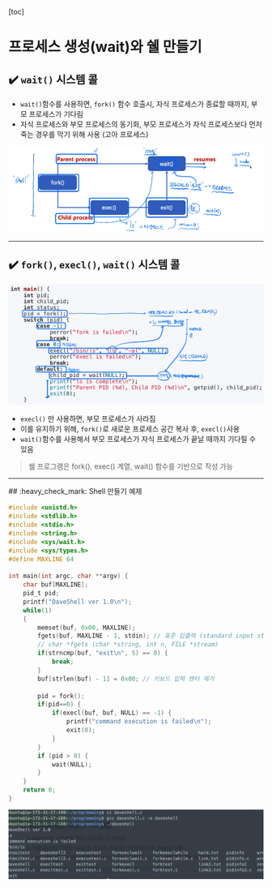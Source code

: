 [toc]

# 프로세스 생성(wait)와 쉘 만들기

## :heavy_check_mark: `wait()` 시스템 콜

- `wait()`함수를 사용하면, `fork()` 함수 호출시, 자식 프로세스가 종료할 때까지, 부모 프로세스가 기다림
- 자식 프로세스와 부모 프로세스의 동기화, 부모 프로세스가 자식 프로세스보다 먼저 죽는 경우를 막기 위해 사용 (고아 프로세스)

![image-20210308184447936](assets/image-20210308184447936.png)







<hr>

## :heavy_check_mark: `fork()`, `execl()`, `wait()` 시스템 콜

![image-20210308185045453](assets/image-20210308185045453.png)

- `execl()` 만 사용하면, 부모 프로세스가 사라짐
- 이를 유지하기 위해, `fork()`로 새로운 프로세스 공간 복사 후, `execl()`사용
- `wait()`함수를 사용해서 부모 프로세스가 자식 프로세스가 끝날 때까지 기다릴 수 있음

> 쉘 프로그램은 fork(), exec() 계열, wait() 함수를 기반으로 작성 가능





<hr>
## :heavy_check_mark: Shell 만들기 예제

```c
#include <unistd.h>
#include <stdlib.h>
#include <stdio.h>
#include <string.h>
#include <sys/wait.h>
#include <sys/types.h>
#define MAXLINE 64

int main(int argc, char **argv) {
    char buf[MAXLINE];
    pid_t pid;
    printf("DaveShell ver 1.0\n");
    while(1)
    {
        memset(buf, 0x00, MAXLINE);
        fgets(buf, MAXLINE - 1, stdin); // 표준 입출력 (standard input stream), 63 byte를 buf로 가져옴
        // char *fgets (char *string, int n, FILE *stream)
        if(strncmp(buf, "exit\n", 5) == 0) {
            break;
        }
        buf[strlen(buf) - 1] = 0x00; // 키보드 입력 엔터 제거
        
        pid = fork();
        if(pid==0) {
            if(execl(buf, buf, NULL) == -1) {
                printf("command execution is failed\n");
                exit(0);
            }
        }
        if (pid > 0) {
            wait(NULL);
        }
    }
    return 0;
}

```

![image-20210308190058274](assets/image-20210308190058274.png)

